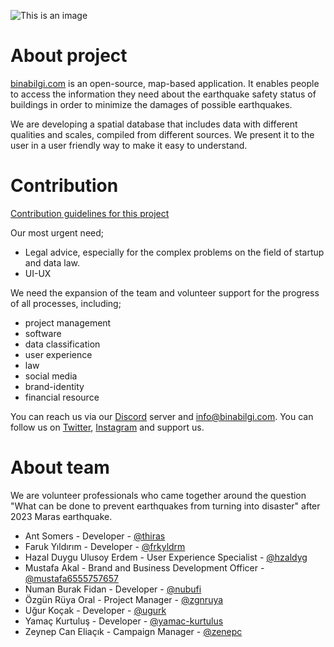 ![This is an image](https://cdn.discordapp.com/attachments/731164914751635510/1085534409958101122/Ekran_Resmi_2023-03-15_15.05.56.png)


# About project

[binabilgi.com](https://binabilgi.com/) is an open-source, map-based application. It enables people to access the information they need about the earthquake safety status of buildings in order to minimize the damages of possible earthquakes.

We are developing a spatial database that includes data with different qualities and scales, compiled from different sources. We present it to the user in a user friendly way to make it easy to understand.

# Contribution 

[Contribution guidelines for this project](binabilgi/CONTRIBUTING.md)

Our most urgent need;
- Legal advice, especially for the complex problems on the field of startup and data law.
- UI-UX

We need the expansion of the team and volunteer support for the progress of all processes, including;
  - project management
  - software
  - data classification
  - user experience
  - law
  - social media
  - brand-identity
  - financial resource


You can reach us via our [Discord](https://discord.gg/4vyvkrVdms) server and info@binabilgi.com.
You can follow us on [Twitter](https://twitter.com/binabilgi), [Instagram](https://www.instagram.com/binabilgi/) and support us.

# About team

We are volunteer professionals who came together around the question "What can be done to prevent earthquakes from turning into disaster" after 2023 Maras earthquake.

- Ant Somers - Developer - [@thiras](https://github.com/thiras)
- Faruk Yıldırım - Developer - [@frkyldrm](https://github.com/frkyldrm)
- Hazal Duygu Ulusoy Erdem - User Experience Specialist - [@hzaldyg](https://github.com/hzaldyg)
- Mustafa Akal - Brand and Business Development Officer - [@mustafa6555757657](https://github.com/mustafa6555757657)
- Numan Burak Fidan - Developer - [@nubufi](https://github.com/nubufi)
- Özgün Rüya Oral - Project Manager - [@zgnruya](https://github.com/zgnruya)
- Uğur Koçak - Developer - [@ugurk](https://github.com/ugurk)
- Yamaç Kurtuluş - Developer - [@yamac-kurtulus](https://github.com/yamac-kurtulus)
- Zeynep Can Eliaçık - Campaign Manager - [@zenepc](https://github.com/zenepc)
